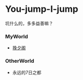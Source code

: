 # You-jump-I-jump
	
坑什么的，多多益善嘛？
	
### MyWorld
	
+ [挽夕阁](MyWorld/WanXiGe/README.md)


### OtherWorld
	
+ 永远的7日之都
	

